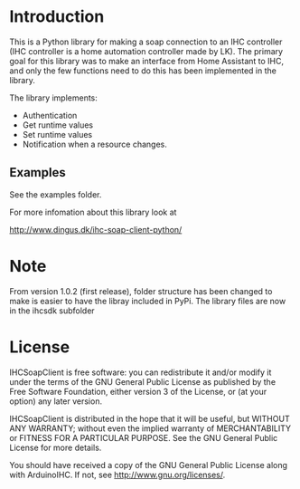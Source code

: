 # Introduction

This is a Python library for making a soap connection to an IHC controller
(IHC controller is a home automation controller made by LK). 
The primary goal for this library was to make an interface from Home Assistant to IHC, 
and only the few functions need to do this has been implemented in the library.

The library implements:

* Authentication
* Get runtime values
* Set runtime values
* Notification when a resource changes. 
 
## Examples

See the examples folder.

For more infomation about this library look at

http://www.dingus.dk/ihc-soap-client-python/

# Note

From version 1.0.2 (first release), folder structure has been changed to make is easier
to have the libray included in PyPi. The library files are now in the ihcsdk subfolder

# License

IHCSoapClient is free software: you can redistribute it and/or modify
it under the terms of the GNU General Public License as published by
the Free Software Foundation, either version 3 of the License, or
(at your option) any later version.

IHCSoapClient is distributed in the hope that it will be useful,
but WITHOUT ANY WARRANTY; without even the implied warranty of
MERCHANTABILITY or FITNESS FOR A PARTICULAR PURPOSE.  See the
GNU General Public License for more details.

You should have received a copy of the GNU General Public License
along with ArduinoIHC.  If not, see <http://www.gnu.org/licenses/>.

